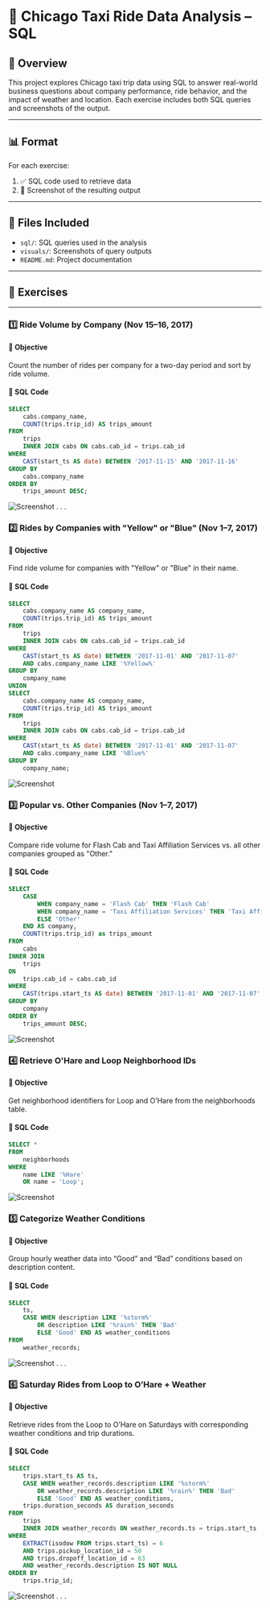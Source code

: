# 🚖 Chicago Taxi Ride Data Analysis – SQL

## 🚀 Overview  
This project explores Chicago taxi trip data using SQL to answer real-world business questions about company performance, ride behavior, and the impact of weather and location. Each exercise includes both SQL queries and screenshots of the output.

---

## 📊 Format  
For each exercise:
1. ✅ SQL code used to retrieve data  
2. 📸 Screenshot of the resulting output  

---

## 📂 Files Included  
- `sql/`: SQL queries used in the analysis  
- `visuals/`: Screenshots of query outputs  
- `README.md`: Project documentation  

---

## 🧠 Exercises

---

### 1️⃣ Ride Volume by Company (Nov 15–16, 2017)

#### 🔹 Objective  
Count the number of rides per company for a two-day period and sort by ride volume.

#### 🔹 SQL Code
```sql
SELECT
    cabs.company_name,
    COUNT(trips.trip_id) AS trips_amount
FROM 
    trips
    INNER JOIN cabs ON cabs.cab_id = trips.cab_id
WHERE 
    CAST(start_ts AS date) BETWEEN '2017-11-15' AND '2017-11-16' 
GROUP BY
    cabs.company_name    
ORDER BY 
    trips_amount DESC;
```

![Screenshot](visuals/exercise-1.png)
.
.
.

### 2️⃣ Rides by Companies with "Yellow" or "Blue" (Nov 1–7, 2017)

#### 🔹 Objective
Find ride volume for companies with "Yellow" or "Blue" in their name.

#### 🔹 SQL Code
```sql
SELECT
    cabs.company_name AS company_name,
    COUNT(trips.trip_id) AS trips_amount
FROM 
    trips
    INNER JOIN cabs ON cabs.cab_id = trips.cab_id
WHERE 
    CAST(start_ts AS date) BETWEEN '2017-11-01' AND '2017-11-07'
    AND cabs.company_name LIKE '%Yellow%'
GROUP BY
    company_name
UNION
SELECT
    cabs.company_name AS company_name,
    COUNT(trips.trip_id) AS trips_amount
FROM 
    trips
    INNER JOIN cabs ON cabs.cab_id = trips.cab_id
WHERE 
    CAST(start_ts AS date) BETWEEN '2017-11-01' AND '2017-11-07'
    AND cabs.company_name LIKE '%Blue%'
GROUP BY
    company_name;
```
![Screenshot](visuals/exercise-2.png)


### 3️⃣ Popular vs. Other Companies (Nov 1–7, 2017)

#### 🔹 Objective
Compare ride volume for Flash Cab and Taxi Affiliation Services vs. all other companies grouped as "Other."

#### 🔹 SQL Code
```sql
SELECT
    CASE 
        WHEN company_name = 'Flash Cab' THEN 'Flash Cab' 
        WHEN company_name = 'Taxi Affiliation Services' THEN 'Taxi Affiliation Services' 
        ELSE 'Other' 
    END AS company,
    COUNT(trips.trip_id) as trips_amount
FROM 
    cabs
INNER JOIN 
    trips 
ON 
    trips.cab_id = cabs.cab_id
WHERE 
    CAST(trips.start_ts AS date) BETWEEN '2017-11-01' AND '2017-11-07'
GROUP BY 
    company
ORDER BY 
    trips_amount DESC;
```
![Screenshot](visuals/exercise-3.png)

### 4️⃣ Retrieve O'Hare and Loop Neighborhood IDs

#### 🔹 Objective
Get neighborhood identifiers for Loop and O’Hare from the neighborhoods table.

#### 🔹 SQL Code
```sql
SELECT *
FROM 
    neighborhoods
WHERE 
    name LIKE '%Hare'
    OR name = 'Loop';
```
![Screenshot](visuals/exercise-4.png)

### 5️⃣ Categorize Weather Conditions

#### 🔹 Objective
Group hourly weather data into “Good” and “Bad” conditions based on description content.

#### 🔹 SQL Code
```sql
SELECT 
    ts,
    CASE WHEN description LIKE '%storm%' 
        OR description LIKE '%rain%' THEN 'Bad'
        ELSE 'Good' END AS weather_conditions
FROM 
    weather_records;
```

![Screenshot](visuals/exercise-5.png)
.
.
.

### 6️⃣ Saturday Rides from Loop to O’Hare + Weather

#### 🔹 Objective
Retrieve rides from the Loop to O’Hare on Saturdays with corresponding weather conditions and trip durations.

#### 🔹 SQL Code
```sql
SELECT 
    trips.start_ts AS ts,
    CASE WHEN weather_records.description LIKE '%storm%' 
        OR weather_records.description LIKE '%rain%' THEN 'Bad'
        ELSE 'Good' END AS weather_conditions,
    trips.duration_seconds AS duration_seconds
FROM 
    trips
    INNER JOIN weather_records ON weather_records.ts = trips.start_ts
WHERE 
    EXTRACT(isodow FROM trips.start_ts) = 6
    AND trips.pickup_location_id = 50
    AND trips.dropoff_location_id = 63
    AND weather_records.description IS NOT NULL
ORDER BY 
    trips.trip_id;
```

![Screenshot](visuals/exercise-6.png)
.
.
.
